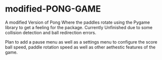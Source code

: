 # modified-PONG-GAME
A modified Version of Pong Where the paddles rotate using the Pygame library to get a feeling for the package. Currently Unfinished due to some collision detection and ball redirection errors. 

Plan to add a pause menu as well as a settings menu to configure the score ball speed,  paddle rotation speed as well as other aethestic features of the game.
